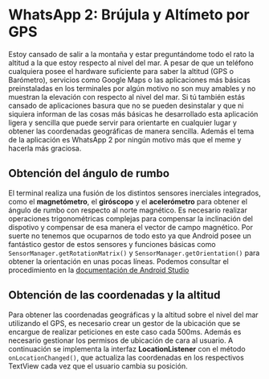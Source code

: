 # WhatsApp 2: Brújula y Altímeto por GPS

Estoy cansado de salir a la montaña y estar preguntándome todo el rato la altitud a la que estoy respecto al nivel del mar.
A pesar de que un teléfono cualquiera posee el hardware suficiente para saber la altitud (GPS o Barómetro), servicios como Google Maps o las aplicaciones más básicas preinstaladas en los terminales por algún motivo no son muy amables y no muestran la elevación con respecto al nivel del mar.
Si tú también estás cansado de aplicaciones basura que no se pueden desinstalar y que ni siquiera informan de las cosas más básicas he desarrollado esta aplicación ligera y sencilla que puede servir para orientarte en cualquier lugar y obtener las coordenadas geográficas de manera sencilla. Además el tema de la aplicación es WhatsApp 2 por ningún motivo más que el meme y hacerla más graciosa.

## Obtención del ángulo de rumbo

El terminal realiza una fusión de los distintos sensores inerciales integrados, como el **magnetómetro**, el **giróscopo** y el **acelerómetro** para obtener el ángulo de rumbo con respecto al norte magnético.
Es necesario realizar operaciones trigonométricas complejas para compensar la inclinación del dispotivo y compensar de esa manera el vector de campo magnético. Por suerte no tenemos que ocuparnos de todo esto ya que Android posee un fantástico gestor de estos sensores y funciones básicas como `SensorManager.getRotationMatrix()` y `SensorManager.getOrientation()` para obtener la orientación en unas pocas líneas.
Podemos consultar el procedimiento en la [documentación de Android Studio](https://developer.android.com/develop/sensors-and-location/sensors/sensors_position?hl=es-419#sensors-pos-orient)

## Obtención de las coordenadas y la altitud

Para obtener las coordenadas geográficas y la altitud sobre el nivel del mar utilizando el GPS, es necesario crear un gestor de la ubicación que se encargue de realizar peticiones en este caso cada 500ms. Además es necesario gestionar los permisos de ubicación de cara al usuario.
A continuación se implementa la interfaz **LocationListener** con el método `onLocationChanged()`, que actualiza las coordenadas en los respectivos TextView cada vez que el usuario cambia su posición.
